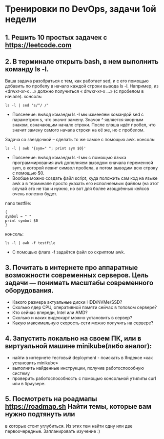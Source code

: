 # Тренировки по DevOps, задачи 1ой недели

## 1. Решить 10 простых задачек с https://leetcode.com

## 2. В терминале открыть bash, в нем выполнить команду ls -l. 
Ваша задача разобраться с тем, как работает sed, и с его помощью добавить по пробелу в начало каждой строки вывода ls -l. Например, из «drwxr-xr-x ...» должно получиться « drwxr-xr-x ...» (с пробелом в начале).
консоль:
```
ls -l | sed 's/^/ /'
```
* Пояснение: вывод команды ls -l мы изменяем командой sed с параметром s, что значит замену. Значок ^ является якорным знаком, означающим начало строки. После слэша идёт пробел, что значит замену самого начала строки на её же, но с пробелом.

Задача со звездочкой – сделать то же самое с помощью awk.
консоль:
```
ls -l | awk '{sym=" "; print sym $0}'
```

* Пояснение: вывод команды ls -l мы с помощью языка программирования awk дополняем выводом сначала переменной sym, в которой лежит символ пробела, а потом выводим всю строку с помощью $0.
* Вообще можно создать файл script, куда положить сам код на языке awk а в терминале просто указать его исполняемым файлом (на этот случай это не так и нужно, но вот для более изощрённых кейсов очень полезно будет.

nano testfile:
```
{
symbol = " "
print symbol $0
}
```
консоль:
```
ls -l | awk -f testfile
```
* С помощью флага -f задаётся файл со скриптом awk.

## 3. Почитать в интернете про аппаратные возможности современных серверов. Цель задачи — понимать масштабы современного оборудования.
* Какого размера актуальные диски HDD/NVMe/SSD?
* Сколько ядер CPU, оперативной памяти сейчас в топовом сервере?
* Кто сейчас впереди, Intel или AMD?
* Сколько и каких видеокарт можно установить в сервер?
* Какую максимальную скорость сети можно получить на сервере?

## 4. Запустить локально на своем ПК, или в виртуальной машине minikube(либо аналог):
* найти в интернете тестовый deployment - поискать в Яндексе «как установить
minikube»
* выполнить найденные инструкции, получив работоспособную систему
* проверить работоспособность с помощью консольной утилиты curl или в браузере.

## 5. Посмотреть на роадмапы https://roadmap.sh Найти темы, которые вам нужно подтянуть или
в которые стоит углубиться. Из этих тем найти одну или две первоочередные.
Запланировать изучение :)
